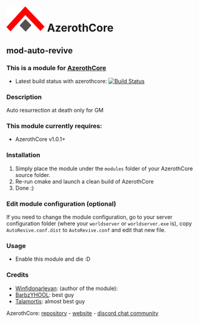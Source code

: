 # ![logo](https://raw.githubusercontent.com/azerothcore/azerothcore.github.io/master/images/logo-github.png) AzerothCore
## mod-auto-revive
### This is a module for [AzerothCore](http://www.azerothcore.org)
- Latest build status with azerothcore: [![Build Status](https://github.com/azerothcore/mod-auto-revive/workflows/core-build/badge.svg?branch=master&event=push)](https://github.com/azerothcore/mod-auto-revive)

### Description

Auto resurrection at death only for GM

### This module currently requires:
- AzerothCore v1.0.1+

### Installation
1. Simply place the module under the `modules` folder of your AzerothCore source folder.
2. Re-run cmake and launch a clean build of AzerothCore
3. Done :)

### Edit module configuration (optional)

If you need to change the module configuration, go to your server configuration folder (where your `worldserver` or `worldserver.exe` is), copy `AutoRevive.conf.dist` to `AutoRevive.conf` and edit that new file.

### Usage
- Enable this module and die :D

### Credits
* [Winfidonarleyan](https://github.com/Winfidonarleyan): (author of the module): 
* [BarbzYHOOL](https://github.com/barbzyhool): best guy
* [Talamortis](https://github.com/talamortis): almost best guy

AzerothCore: [repository](https://github.com/azerothcore) - [website](http://azerothcore.org/) - [discord chat community](https://discord.gg/PaqQRkd)
